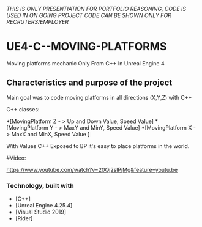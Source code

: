 *THIS IS ONLY PRESENTIATION FOR PORTFOLIO REASONING,
CODE IS USED IN ON GOING PROJECT
CODE CAN BE SHOWN ONLY FOR RECRUTERS/EMPLOYER*

# UE4-C--MOVING-PLATFORMS
Moving platforms mechanic Only From C++ In Unreal Engine 4





<!-- Characteristics and purpose -->
## Characteristics and purpose of the project

Main goal was to code moving platforms in all directions (X,Y,Z) with C++

C++ classes:

*[MovingPlatform Z - > Up and Down Value, Speed Value]
*[MovingPlatform Y - > MaxY and MinY, Speed Value]
*[MovingPlatform X - > MaxX and MinX, Speed Value ]

With Values C++ Exposed to BP it's easy to place platforms in the world. 

#Video:

https://www.youtube.com/watch?v=20Qj2slPjMg&feature=youtu.be




### Technology, built with

* [C++]
* [Unreal Engine 4.25.4]
* [Visual Studio 2019]
* [Rider]



